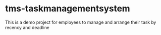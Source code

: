 # tms-taskmanagementsystem
This is a demo project for employees to manage and arrange their task by recency and deadline
